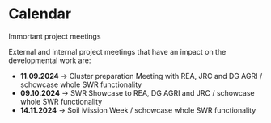 # Calendar
Immortant project meetings

External and internal project meetings that have an impact on the developmental work are:
- **11.09.2024** -> Cluster preparation Meeting with REA, JRC and DG AGRI / schowcase whole SWR functionality
- **09.10.2024** -> SWR Showcase to REA, DG AGRI and JRC / schowcase whole SWR functionality
- **14.11.2024** -> Soil Mission Week / schowcase whole SWR functionality


